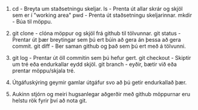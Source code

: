 1.
    cd - Breyta um staðsetningu skeljar.
    ls - Prenta út allar skrár og skjöl sem er í "working area"
    pwd - Prenta út staðsetningu skeljarinnar.
    mkdir - Búa til möppu.

2.
    git clone - clóna möppur og skjöl frá github til tölvunnar.
    git status - Prentar út þær breytingar sem þú ert búin að gera án þessa að gera commit.
    git diff - Ber saman github og það sem þú ert með á tölvunni.

3. 
    git log - Prentar út öll commitin sem þú hefur gert.
    git checkout - Skiptir um tré eða endurkallar eydd skjöl.
    git branch - eyðir, bætir við eða prentar möppu/skjala tré.

4.
    Útgáfuskýring geymir gamlar útgáfur svo að þú getir endurkallað þær.

5. Aukinn stjórn og meiri hugsanlegar aðgerðir með github möppurnar eru helstu rök fyrir því að nota    git.

